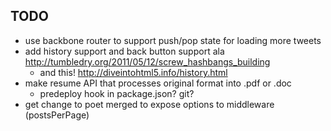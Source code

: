 TODO
----

* use backbone router to support push/pop state for loading more tweets
* add history support and back button support ala http://tumbledry.org/2011/05/12/screw_hashbangs_building
  * and this! http://diveintohtml5.info/history.html
* make resume API that processes original format into .pdf or .doc
  * predeploy hook in package.json? git?
* get change to poet merged to expose options to middleware (postsPerPage)
